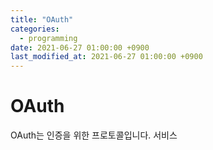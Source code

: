 ```yaml
---
title: "OAuth"
categories:
  - programming
date: 2021-06-27 01:00:00 +0900
last_modified_at: 2021-06-27 01:00:00 +0900
---
```


# OAuth
OAuth는 인증을 위한 프로토콜입니다. 서비스



